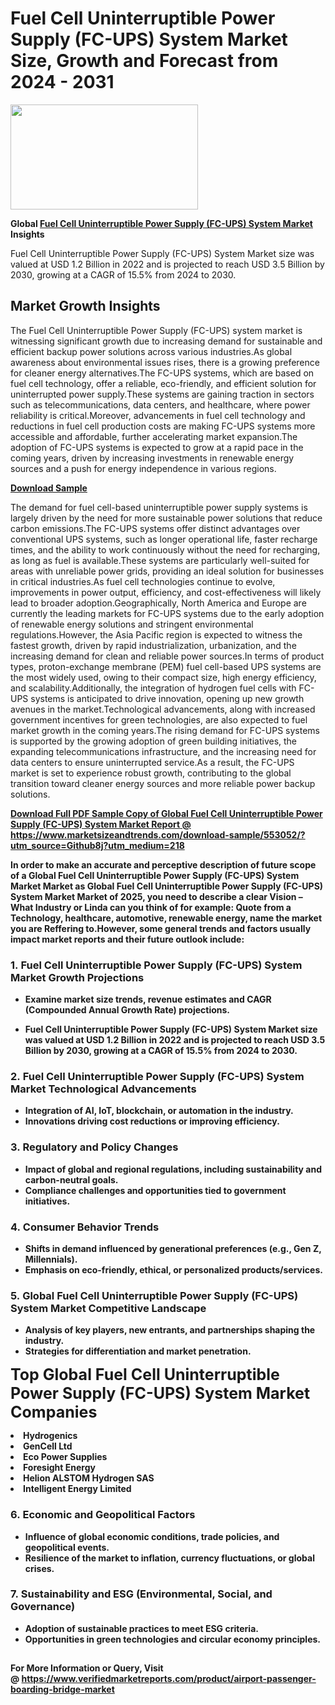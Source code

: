 <H1>Fuel Cell Uninterruptible Power Supply (FC-UPS) System Market Size, Growth and Forecast from 2024 - 2031</H1><img class="aligncenter size-medium wp-image-584254" src="https://thirdeyenews.in/wp-content/uploads/2024/09/Global-Market-Research-300x168.jpeg" alt="" width="300" height="168" /><p><strong>Global&nbsp;<a href="https://www.marketsizeandtrends.com/download-sample/553052/?utm_source=Github8j?utm_medium=218">Fuel Cell Uninterruptible Power Supply (FC-UPS) System Market</a> Insights</strong></p><p>Fuel Cell Uninterruptible Power Supply (FC-UPS) System Market size was valued at USD 1.2 Billion in 2022 and is projected to reach USD 3.5 Billion by 2030, growing at a CAGR of 15.5% from 2024 to 2030.</p><p><h2>Market Growth Insights</h2> <p>The Fuel Cell Uninterruptible Power Supply (FC-UPS) system market is witnessing significant growth due to increasing demand for sustainable and efficient backup power solutions across various industries.As global awareness about environmental issues rises, there is a growing preference for cleaner energy alternatives.The FC-UPS systems, which are based on fuel cell technology, offer a reliable, eco-friendly, and efficient solution for uninterrupted power supply.These systems are gaining traction in sectors such as telecommunications, data centers, and healthcare, where power reliability is critical.Moreover, advancements in fuel cell technology and reductions in fuel cell production costs are making FC-UPS systems more accessible and affordable, further accelerating market expansion.The adoption of FC-UPS systems is expected to grow at a rapid pace in the coming years, driven by increasing investments in renewable energy sources and a push for energy independence in various regions.</p> <p><strong><a href="#">Download Sample</a></strong></p> <p>The demand for fuel cell-based uninterruptible power supply systems is largely driven by the need for more sustainable power solutions that reduce carbon emissions.The FC-UPS systems offer distinct advantages over conventional UPS systems, such as longer operational life, faster recharge times, and the ability to work continuously without the need for recharging, as long as fuel is available.These systems are particularly well-suited for areas with unreliable power grids, providing an ideal solution for businesses in critical industries.As fuel cell technologies continue to evolve, improvements in power output, efficiency, and cost-effectiveness will likely lead to broader adoption.Geographically, North America and Europe are currently the leading markets for FC-UPS systems due to the early adoption of renewable energy solutions and stringent environmental regulations.However, the Asia Pacific region is expected to witness the fastest growth, driven by rapid industrialization, urbanization, and the increasing demand for clean and reliable power sources.In terms of product types, proton-exchange membrane (PEM) fuel cell-based UPS systems are the most widely used, owing to their compact size, high energy efficiency, and scalability.Additionally, the integration of hydrogen fuel cells with FC-UPS systems is anticipated to drive innovation, opening up new growth avenues in the market.Technological advancements, along with increased government incentives for green technologies, are also expected to fuel market growth in the coming years.The rising demand for FC-UPS systems is supported by the growing adoption of green building initiatives, the expanding telecommunications infrastructure, and the increasing need for data centers to ensure uninterrupted service.As a result, the FC-UPS market is set to experience robust growth, contributing to the global transition toward cleaner energy sources and more reliable power backup solutions.<p><strong><a href="#"></p><p><span class=""><strong>Download Full PDF Sample Copy of Global Fuel Cell Uninterruptible Power Supply (FC-UPS) System Market Report</strong> @ <a href="https://www.marketsizeandtrends.com/download-sample/553052/?utm_source=Github8j?utm_medium=218" target="_blank">https://www.marketsizeandtrends.com/download-sample/553052/?utm_source=Github8j?utm_medium=218</a></span></p><p>In order to make an accurate and perceptive description of future scope of a Global&nbsp;Fuel Cell Uninterruptible Power Supply (FC-UPS) System Market Market as Global&nbsp;Fuel Cell Uninterruptible Power Supply (FC-UPS) System Market Market of 2025, you need to describe a clear Vision &ndash; What Industry or Linda can you think of for example: Quote from a Technology, healthcare, automotive, renewable energy, name the market you are Reffering to.However, some general trends and factors usually impact market reports and their future outlook include:</p><h3>1.&nbsp;<strong>Fuel Cell Uninterruptible Power Supply (FC-UPS) System Market Growth Projections</strong></h3><ul><li>Examine market size trends, revenue estimates and CAGR (Compounded Annual Growth Rate) projections.</li><li><p>Fuel Cell Uninterruptible Power Supply (FC-UPS) System Market size was valued at USD 1.2 Billion in 2022 and is projected to reach USD 3.5 Billion by 2030, growing at a CAGR of 15.5% from 2024 to 2030.</p></li></ul><h3>2.&nbsp;<strong>Fuel Cell Uninterruptible Power Supply (FC-UPS) System Market Technological Advancements</strong></h3><ul><li>Integration of AI, IoT, blockchain, or automation in the industry.</li><li>Innovations driving cost reductions or improving efficiency.</li></ul><h3>3.&nbsp;<strong>Regulatory and Policy Changes</strong></h3><ul><li>Impact of global and regional regulations, including sustainability and carbon-neutral goals.</li><li>Compliance challenges and opportunities tied to government initiatives.</li></ul><h3>4.&nbsp;<strong>Consumer Behavior Trends</strong></h3><ul><li>Shifts in demand influenced by generational preferences (e.g., Gen Z, Millennials).</li><li>Emphasis on eco-friendly, ethical, or personalized products/services.</li></ul><h3>5.&nbsp;<strong>Global Fuel Cell Uninterruptible Power Supply (FC-UPS) System Market Competitive Landscape</strong></h3><ul><li>Analysis of key players, new entrants, and partnerships shaping the industry.</li><li>Strategies for differentiation and market penetration.</li></ul><p data-pm-slice="1 1 []"><span style="color: inherit; font-family: inherit; font-size: 25px;">Top Global Fuel Cell Uninterruptible Power Supply (FC-UPS) System Market Companies</span></p><div class="" data-test-id=""><p><li>Hydrogenics</li><li> GenCell Ltd</li><li> Eco Power Supplies</li><li> Foresight Energy</li><li> Helion ALSTOM Hydrogen SAS</li><li> Intelligent Energy Limited</li></p></div><h3>6.&nbsp;<strong>Economic and Geopolitical Factors</strong></h3><ul><li>Influence of global economic conditions, trade policies, and geopolitical events.</li><li>Resilience of the market to inflation, currency fluctuations, or global crises.</li></ul><h3>7.&nbsp;<strong>Sustainability and ESG (Environmental, Social, and Governance)</strong></h3><ul><li>Adoption of sustainable practices to meet ESG criteria.</li><li>Opportunities in green technologies and circular economy principles.</li></ul><h2><strong style="font-size: 14px;">For More Information or Query, Visit @&nbsp;</strong><a style="background-color: #ffffff; font-size: 14px;" href="https://www.marketsizeandtrends.com/report/fuel-cell-uninterruptible-power-supply-fc-ups-system-market/" target="_blank">https://www.verifiedmarketreports.com/product/airport-passenger-boarding-bridge-market</a></h2>